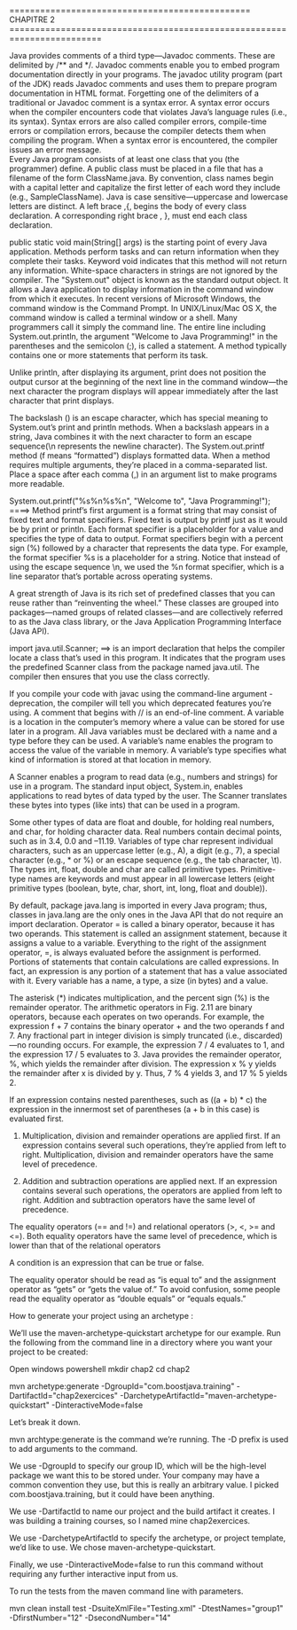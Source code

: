 =============================================== CHAPITRE 2 ========================================================================

Java provides comments of a third type—Javadoc comments. These are delimited by /** and */. 
Javadoc comments enable you to embed program documentation directly in your programs.
The javadoc utility program (part of the JDK) reads Javadoc comments and uses them to prepare program documentation in HTML format. 
Forgetting one of the delimiters of a traditional or Javadoc comment is a syntax error. A syntax error occurs when the compiler encounters code that violates Java’s language rules (i.e., its syntax).
Syntax errors are also called compiler errors, compile-time errors or compilation errors, because the compiler detects them when compiling the program. When a syntax error is encountered, the compiler issues an error message.  
Every Java program consists of at least one class that you (the programmer) define.
A  public class must be placed in a file that has a filename of the form ClassName.java.
By convention, class names begin with a capital letter and capitalize the first letter of each word they include (e.g., SampleClassName).
Java is case sensitive—uppercase and lowercase letters are distinct.
A left brace ,{, begins the body of every class declaration. A corresponding right brace , }, must end each class declaration.

public static void main(String[] args) is the starting point of every Java application.
Methods perform tasks and can return information when they complete their tasks. 
Keyword void indicates that this method will not return any information.
White-space characters in strings are not ignored by the compiler.
The "System.out" object is known as the standard output object. It allows a Java application to display information in the command window from which it executes. In recent versions of Microsoft Windows, the command window is the Command Prompt. In UNIX/Linux/Mac OS X, the command window is called a terminal window or a shell. Many programmers call it simply the command line.
The entire line including System.out.println, the argument "Welcome to Java Programming!" in the parentheses and the semicolon (;), is called a statement. 
A method typically contains one or more statements that perform its task.

Unlike println, after displaying its argument, print does not position the output cursor at the beginning of the next line in the command window—the next character the program displays will appear immediately after the last character that print displays.

The backslash (\) is an escape character, which has special meaning to System.out’s print and println methods. When a backslash appears in a string, Java combines it with the next character to form an escape sequence(\n represents the newline character).
The System.out.printf method (f means “formatted”) displays formatted data.
When a method requires multiple arguments, they’re placed in a comma-separated list. 
Place a space after each comma (,) in an argument list to make programs more readable.

System.out.printf("%s%n%s%n", "Welcome to", "Java Programming!"); ====> Method printf’s first argument is a format string that may consist of fixed text and
format specifiers. Fixed text is output by printf just as it would be by print or println.
Each format specifier is a placeholder for a value and specifies the type of data to output.
Format specifiers begin with a percent sign (%) followed by a character that represents the data type. For example, the format specifier %s is a placeholder for a string.
Notice that instead of using the escape sequence \n, we used the %n format specifier, which is a line separator that’s portable across operating systems.

A great strength of Java is its rich set of predefined classes that you can reuse rather than “reinventing the wheel.” 
These classes are grouped into packages—named groups of related classes—and are collectively referred to as the Java class library, or the Java Application
Programming Interface (Java API).

import java.util.Scanner; ==> is an import declaration that helps the compiler locate a class that’s used in this program. It indicates that the program uses the predefined Scanner class from the package named java.util. The compiler then ensures that you use the class correctly. 

If you compile your code with javac using the command-line argument -deprecation, the compiler will tell you which deprecated features you’re using.
A comment that begins with // is an end-of-line comment.
A variable is a location in the computer’s memory where a value can be stored for use later in a program. All Java variables must be declared with a name and a type before they can be used. A variable’s name enables the program to access the value of the variable in memory.
A variable’s type specifies what kind of information is stored at that location in memory.

 A Scanner enables a program to read data (e.g., numbers and strings) for use in a program.
 The standard input object, System.in, enables applications to read bytes of data typed by the user.
 The Scanner translates these bytes into types (like ints) that can be used in a program.

Some other types of data are float and double, for holding real numbers, and char, for holding character data. 
Real numbers contain decimal points, such as in 3.4, 0.0 and –11.19. 
Variables of type char represent individual characters, such as an uppercase letter (e.g., A), a digit (e.g., 7), a special character (e.g., * or %) or an escape sequence (e.g., the tab character, \t). 
The types int, float, double and char are called primitive types. Primitive-type names are keywords and must appear in all lowercase letters (eight primitive types (boolean, byte, char, short, int, long, float and double)).

By default, package java.lang is imported in every Java program; thus, classes in java.lang are the only ones in the Java API that do not require an import declaration.
Operator = is called a binary operator, because it has two operands. This statement is called an assignment statement, because it assigns a value to a variable.
Everything to the right of the assignment operator, =, is always evaluated before the assignment is performed.
Portions of statements that contain calculations are called expressions. In fact, an expression is any portion of a statement that has a value associated with it. 
Every variable has a name, a type, a size (in bytes) and a value.

The asterisk (*) indicates multiplication, and the percent sign (%) is the remainder operator.
The arithmetic operators in Fig. 2.11 are binary operators, because each operates on two operands. For example, the expression f + 7 contains the binary operator + and the two operands f and 7.
Any fractional part in integer division is simply truncated (i.e., discarded)—no rounding occurs. For example, the expression 7 / 4 evaluates to 1, and the expression 17 / 5 evaluates to 3.
Java provides the remainder operator, %, which yields the remainder after division. The expression x % y yields the remainder after x is divided by y. Thus, 7 % 4 yields 3, and 17 % 5 yields 2.

If an expression contains nested parentheses, such as ((a + b) * c) the expression in the innermost set of parentheses (a + b in this case) is evaluated first.

1. Multiplication, division and remainder operations are applied first. If an expression contains several such operations, they’re applied from left to right. Multiplication, division and remainder operators have the same level of precedence.

2. Addition and subtraction operations are applied next. If an expression contains several such operations, the operators are applied from left to right. Addition and subtraction operators have the same level of precedence.

The equality operators (== and !=) and relational operators (>, <, >= and <=). 
Both equality operators have the same level of precedence, which is lower than that of the relational operators

A condition is an expression that can be true or false.

The equality operator should be read as “is equal to” and the assignment operator as “gets” or “gets the value of.” To avoid confusion, some people read the equality operator as “double equals” or “equals equals.”


How to generate your project using an archetype : 

We’ll use the maven-archetype-quickstart archetype for our example. Run the following from the command line in a directory where you want your project to be created:

Open windows powershell
mkdir chap2
cd chap2

 mvn archetype:generate -DgroupId="com.boostjava.training" -DartifactId="chap2exercices" -DarchetypeArtifactId="maven-archetype-quickstart" -DinteractiveMode=false

Let’s break it down.

mvn archtype:generate is the command we’re running. The -D prefix is used to add arguments to the command.

We use -DgroupId to specify our group ID, which will be the high-level package we want this to be stored under. Your company may have a common convention they use, but this is really an arbitrary value. I picked com.boostjava.training, but it could have been anything.

We use -DartifactId to name our project and the build artifact it creates. I was building a training courses, so I named mine chap2exercices.

We use -DarchetypeArtifactId to specify the archetype, or project template, we’d like to use. We chose maven-archetype-quickstart.

Finally, we use -DinteractiveMode=false to run this command without requiring any further interactive input from us.


To run the tests from the maven command line with parameters.

mvn clean install  test -DsuiteXmlFile="Testing.xml"  -DtestNames="group1" -DfirstNumber="12" -DsecondNumber="14"